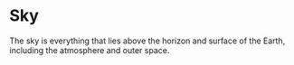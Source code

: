 # Sky
The sky is everything that lies above the horizon and surface of the Earth, including the atmosphere and outer space.
